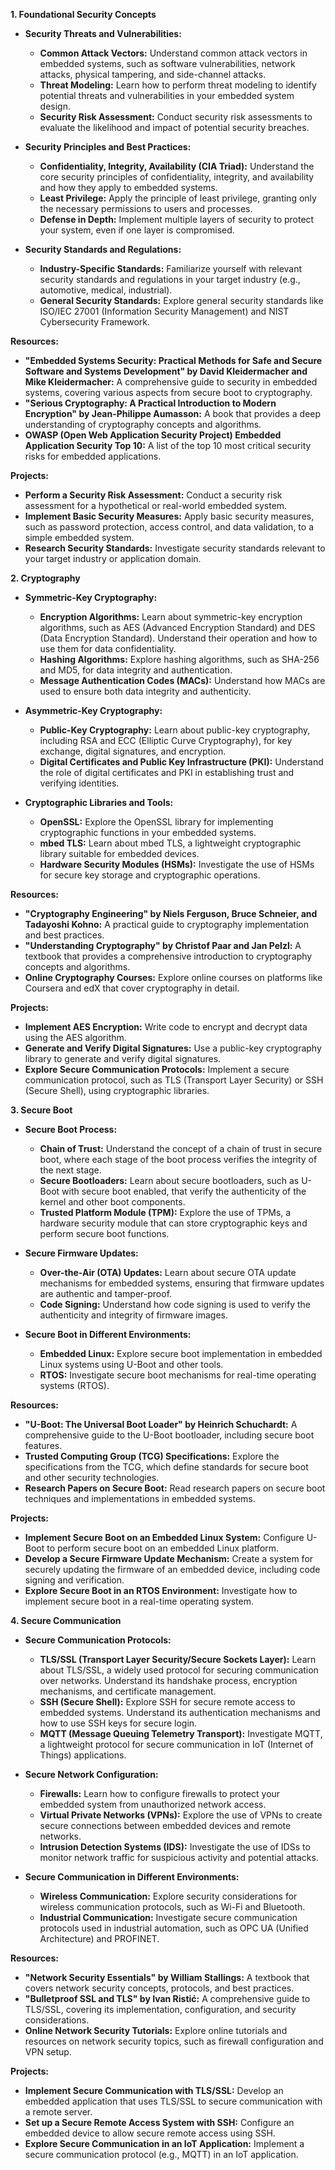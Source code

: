 **1. Foundational Security Concepts**

* **Security Threats and Vulnerabilities:**
    * **Common Attack Vectors:**  Understand common attack vectors in embedded systems, such as software vulnerabilities, network attacks, physical tampering, and side-channel attacks.
    * **Threat Modeling:**  Learn how to perform threat modeling to identify potential threats and vulnerabilities in your embedded system design.
    * **Security Risk Assessment:**  Conduct security risk assessments to evaluate the likelihood and impact of potential security breaches.

* **Security Principles and Best Practices:**
    * **Confidentiality, Integrity, Availability (CIA Triad):**  Understand the core security principles of confidentiality, integrity, and availability and how they apply to embedded systems.
    * **Least Privilege:**  Apply the principle of least privilege, granting only the necessary permissions to users and processes.
    * **Defense in Depth:**  Implement multiple layers of security to protect your system, even if one layer is compromised.

* **Security Standards and Regulations:**
    * **Industry-Specific Standards:**  Familiarize yourself with relevant security standards and regulations in your target industry (e.g., automotive, medical, industrial).
    * **General Security Standards:**  Explore general security standards like ISO/IEC 27001 (Information Security Management) and NIST Cybersecurity Framework.

**Resources:**

* **"Embedded Systems Security: Practical Methods for Safe and Secure Software and Systems Development" by David Kleidermacher and Mike Kleidermacher:**  A comprehensive guide to security in embedded systems, covering various aspects from secure boot to cryptography.
* **"Serious Cryptography: A Practical Introduction to Modern Encryption" by Jean-Philippe Aumasson:**  A book that provides a deep understanding of cryptography concepts and algorithms.
* **OWASP (Open Web Application Security Project) Embedded Application Security Top 10:**  A list of the top 10 most critical security risks for embedded applications.

**Projects:**

* **Perform a Security Risk Assessment:**  Conduct a security risk assessment for a hypothetical or real-world embedded system.
* **Implement Basic Security Measures:**  Apply basic security measures, such as password protection, access control, and data validation, to a simple embedded system.
* **Research Security Standards:**  Investigate security standards relevant to your target industry or application domain.


**2. Cryptography**

* **Symmetric-Key Cryptography:**
    * **Encryption Algorithms:**  Learn about symmetric-key encryption algorithms, such as AES (Advanced Encryption Standard) and DES (Data Encryption Standard). Understand their operation and how to use them for data confidentiality.
    * **Hashing Algorithms:**  Explore hashing algorithms, such as SHA-256 and MD5, for data integrity and authentication.
    * **Message Authentication Codes (MACs):**  Understand how MACs are used to ensure both data integrity and authenticity.

* **Asymmetric-Key Cryptography:**
    * **Public-Key Cryptography:**  Learn about public-key cryptography, including RSA and ECC (Elliptic Curve Cryptography), for key exchange, digital signatures, and encryption.
    * **Digital Certificates and Public Key Infrastructure (PKI):**  Understand the role of digital certificates and PKI in establishing trust and verifying identities.

* **Cryptographic Libraries and Tools:**
    * **OpenSSL:**  Explore the OpenSSL library for implementing cryptographic functions in your embedded systems.
    * **mbed TLS:**  Learn about mbed TLS, a lightweight cryptographic library suitable for embedded devices.
    * **Hardware Security Modules (HSMs):**  Investigate the use of HSMs for secure key storage and cryptographic operations.

**Resources:**

* **"Cryptography Engineering" by Niels Ferguson, Bruce Schneier, and Tadayoshi Kohno:**  A practical guide to cryptography implementation and best practices.
* **"Understanding Cryptography" by Christof Paar and Jan Pelzl:**  A textbook that provides a comprehensive introduction to cryptography concepts and algorithms.
* **Online Cryptography Courses:**  Explore online courses on platforms like Coursera and edX that cover cryptography in detail.

**Projects:**

* **Implement AES Encryption:**  Write code to encrypt and decrypt data using the AES algorithm.
* **Generate and Verify Digital Signatures:**  Use a public-key cryptography library to generate and verify digital signatures.
* **Explore Secure Communication Protocols:**  Implement a secure communication protocol, such as TLS (Transport Layer Security) or SSH (Secure Shell), using cryptographic libraries.


**3. Secure Boot**

* **Secure Boot Process:**
    * **Chain of Trust:**  Understand the concept of a chain of trust in secure boot, where each stage of the boot process verifies the integrity of the next stage.
    * **Secure Bootloaders:**  Learn about secure bootloaders, such as U-Boot with secure boot enabled, that verify the authenticity of the kernel and other boot components.
    * **Trusted Platform Module (TPM):**  Explore the use of TPMs, a hardware security module that can store cryptographic keys and perform secure boot functions.

* **Secure Firmware Updates:**
    * **Over-the-Air (OTA) Updates:**  Learn about secure OTA update mechanisms for embedded systems, ensuring that firmware updates are authentic and tamper-proof.
    * **Code Signing:**  Understand how code signing is used to verify the authenticity and integrity of firmware images.

* **Secure Boot in Different Environments:**
    * **Embedded Linux:**  Explore secure boot implementation in embedded Linux systems using U-Boot and other tools.
    * **RTOS:**  Investigate secure boot mechanisms for real-time operating systems (RTOS).

**Resources:**

* **"U-Boot: The Universal Boot Loader" by Heinrich Schuchardt:**  A comprehensive guide to the U-Boot bootloader, including secure boot features.
* **Trusted Computing Group (TCG) Specifications:**  Explore the specifications from the TCG, which define standards for secure boot and other security technologies.
* **Research Papers on Secure Boot:**  Read research papers on secure boot techniques and implementations in embedded systems.

**Projects:**

* **Implement Secure Boot on an Embedded Linux System:**  Configure U-Boot to perform secure boot on an embedded Linux platform.
* **Develop a Secure Firmware Update Mechanism:**  Create a system for securely updating the firmware of an embedded device, including code signing and verification.
* **Explore Secure Boot in an RTOS Environment:**  Investigate how to implement secure boot in a real-time operating system.


**4. Secure Communication**

* **Secure Communication Protocols:**
    * **TLS/SSL (Transport Layer Security/Secure Sockets Layer):**  Learn about TLS/SSL, a widely used protocol for securing communication over networks. Understand its handshake process, encryption mechanisms, and certificate management.
    * **SSH (Secure Shell):**  Explore SSH for secure remote access to embedded systems. Understand its authentication mechanisms and how to use SSH keys for secure login.
    * **MQTT (Message Queuing Telemetry Transport):**  Investigate MQTT, a lightweight protocol for secure communication in IoT (Internet of Things) applications.

* **Secure Network Configuration:**
    * **Firewalls:**  Learn how to configure firewalls to protect your embedded system from unauthorized network access.
    * **Virtual Private Networks (VPNs):**  Explore the use of VPNs to create secure connections between embedded devices and remote networks.
    * **Intrusion Detection Systems (IDS):**  Investigate the use of IDSs to monitor network traffic for suspicious activity and potential attacks.

* **Secure Communication in Different Environments:**
    * **Wireless Communication:**  Explore security considerations for wireless communication protocols, such as Wi-Fi and Bluetooth.
    * **Industrial Communication:**  Investigate secure communication protocols used in industrial automation, such as OPC UA (Unified Architecture) and PROFINET.

**Resources:**

* **"Network Security Essentials" by William Stallings:**  A textbook that covers network security concepts, protocols, and best practices.
* **"Bulletproof SSL and TLS" by Ivan Ristić:**  A comprehensive guide to TLS/SSL, covering its implementation, configuration, and security considerations.
* **Online Network Security Tutorials:**  Explore online tutorials and resources on network security topics, such as firewall configuration and VPN setup.

**Projects:**

* **Implement Secure Communication with TLS/SSL:**  Develop an embedded application that uses TLS/SSL to secure communication with a remote server.
* **Set up a Secure Remote Access System with SSH:**  Configure an embedded device to allow secure remote access using SSH.
* **Explore Secure Communication in an IoT Application:**  Implement a secure communication protocol (e.g., MQTT) in an IoT application.
